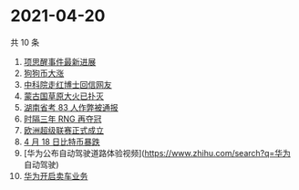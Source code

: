 # 2021-04-20

共 10 条

<!-- BEGIN ZHIHUSEARCH -->
<!-- 最后更新时间 Tue Apr 20 2021 01:16:57 GMT+0800 (China Standard Time) -->
1. [项思醒事件最新进展](https://www.zhihu.com/search?q=项思醒)
1. [狗狗币大涨](https://www.zhihu.com/search?q=狗狗币)
1. [中科院走红博士回信网友](https://www.zhihu.com/search?q=博士论文致谢)
1. [蒙古国草原大火已扑灭](https://www.zhihu.com/search?q=蒙古国大火)
1. [湖南省考 83 人作弊被通报](https://www.zhihu.com/search?q=湖南省考)
1. [时隔三年 RNG 再夺冠](https://www.zhihu.com/search?q=rng)
1. [欧洲超级联赛正式成立](https://www.zhihu.com/search?q=欧超联赛)
1. [4 月 18 日比特币暴跌](https://www.zhihu.com/search?q=比特币暴跌)
1. [华为公布自动驾驶道路体验视频](https://www.zhihu.com/search?q=华为 自动驾驶)
1. [华为开启卖车业务](https://www.zhihu.com/search?q=华为卖车)
<!-- END ZHIHUSEARCH -->
